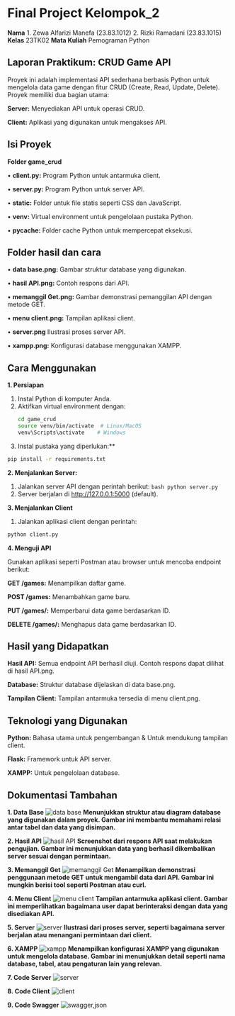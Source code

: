 # Final Project Kelompok_2 
**Nama** 1. Zewa Alfarizi Manefa (23.83.1012)
         2. Rizki Ramadani (23.83.1015)
**Kelas** 23TK02
**Mata Kuliah** Pemograman Python


## Laporan Praktikum: CRUD Game API

Proyek ini adalah implementasi API sederhana berbasis Python untuk mengelola data game dengan fitur CRUD (Create, Read, Update, Delete). Proyek memiliki dua bagian utama:

**Server:** Menyediakan API untuk operasi CRUD.

**Client:** Aplikasi yang digunakan untuk mengakses API.


## Isi Proyek

**Folder game_crud**

• **client.py:** Program Python untuk antarmuka client.

• **server.py:** Program Python untuk server API.

• **static:** Folder untuk file statis seperti CSS dan JavaScript.

• **venv:** Virtual environment untuk pengelolaan pustaka Python.

• **pycache:** Folder cache Python untuk mempercepat eksekusi.


## Folder hasil dan cara

• **data base.png:** Gambar struktur database yang digunakan.

• **hasil API.png:** Contoh respons dari API.

• **memanggil Get.png:** Gambar demonstrasi pemanggilan API dengan metode GET.

• **menu client.png:** Tampilan aplikasi client.

• **server.png** Ilustrasi proses server API.

• **xampp.png:** Konfigurasi database menggunakan XAMPP.


## Cara Menggunakan

**1. Persiapan**
   1. Instal Python di komputer Anda.
   2. Aktifkan virtual environment dengan:
      ```bash
      cd game_crud
      source venv/bin/activate  # Linux/MacOS
      venv\Scripts\activate    # Windows
      ```
   3. Instal pustaka yang diperlukan:**
  ```bash
  pip install -r requirements.txt
  ```
**2. Menjalankan Server:**
   1. Jalankan server API dengan perintah berikut:
     ```bash
     python server.py
     ```
   2. Server berjalan di http://127.0.0.1:5000 (default).

**3. Menjalankan Client**
   1. Jalankan aplikasi client dengan perintah:
```bash
python client.py
```
**4. Menguji API**

Gunakan aplikasi seperti Postman atau browser untuk mencoba endpoint berikut:

**GET /games:** Menampilkan daftar game.

**POST /games:** Menambahkan game baru.

**PUT /games/<id>:** Memperbarui data game berdasarkan ID.

**DELETE /games/<id>:** Menghapus data game berdasarkan ID.


## Hasil yang Didapatkan

**Hasil API:** Semua endpoint API berhasil diuji. Contoh respons dapat dilihat di hasil API.png.

**Database:** Struktur database dijelaskan di data base.png.

**Tampilan Client:** Tampilan antarmuka tersedia di menu client.png.


## Teknologi yang Digunakan

**Python:** Bahasa utama untuk pengembangan & Untuk mendukung tampilan client.

**Flask:** Framework untuk API server.

**XAMPP:** Untuk pengelolaan database.


## Dokumentasi Tambahan

**1. Data Base**
![data base](https://github.com/user-attachments/assets/cfc16705-abc5-4183-833e-8b78116a7f9f)
**Menunjukkan struktur atau diagram database yang digunakan dalam proyek. Gambar ini membantu memahami relasi antar tabel dan data yang disimpan.**

**2. Hasil API**
![hasil API](https://github.com/user-attachments/assets/93db4946-55d9-4a84-96a2-2f33272c5525)
**Screenshot dari respons API saat melakukan pengujian. Gambar ini menunjukkan data yang berhasil dikembalikan server sesuai dengan permintaan.**

**3. Memanggil Get**
![memanggil Get](https://github.com/user-attachments/assets/62f9dcf5-e8c9-42f9-ae20-c85309e8ff3b)
**Menampilkan demonstrasi penggunaan metode GET untuk mengambil data dari API. Gambar ini mungkin berisi tool seperti Postman atau curl.**

**4. Menu Client**
![menu client](https://github.com/user-attachments/assets/c04f5ab4-47cb-4bf3-beae-09751d84dd78)
**Tampilan antarmuka aplikasi client. Gambar ini memperlihatkan bagaimana user dapat berinteraksi dengan data yang disediakan API.**

**5. Server**
![server](https://github.com/user-attachments/assets/6478acb1-0504-4ee3-8e81-fc0edb9e3642)
**Ilustrasi dari proses server, seperti bagaimana server berjalan atau menangani permintaan dari client.**

**6. XAMPP**
![xampp](https://github.com/user-attachments/assets/02fe6ae7-9ae9-470f-aba4-c6b3876fab60)
**Menampilkan konfigurasi XAMPP yang digunakan untuk mengelola database. Gambar ini menunjukkan detail seperti nama database, tabel, atau pengaturan lain yang relevan.**

**7. Code Server**
![server](https://github.com/user-attachments/assets/3f3d0acd-c814-4726-8ee6-e7ddaa9c4b0f)

**8. Code Client**
![client](https://github.com/user-attachments/assets/beaba9ec-88db-4e3b-8f78-7d46c4c90b07)

**9. Code Swagger**
![swagger,json](https://github.com/user-attachments/assets/3fc3dcf6-6c4a-47f4-b7c3-215a8999f606)
